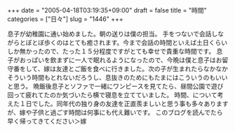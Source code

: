 +++
date = "2005-04-18T03:19:35+09:00"
draft = false
title = "時間"
categories = ["日々"]
slug = "1446"
+++

息子が幼稚園に通い始めました。朝の送りは僕の担当。
手をつないで会話しながらとぼとぼ歩くのはとても癒されます。今まで会話の時間といえば土日くらいしか無かったので、たった１５分程度ですがとても幸せで貴重な時間です。
息子がおっぱいを飲まずに一人で眠れるようになったので、今晩は僕と息子はお留守番をして、嫁は友達とご飯を食べに行きました。次の子が生まれたらなかなかそういう時間もとれないだろうし、息抜きのためにもたまにはこういうのもいいと思う。
晩飯後息子とソファで一緒にワンピースを見てたら、昼間公園で遊び回って疲れてたのか気づいたら横で寝息を立てていました。
時間、について考えた１日でした。同年代の独り身の友達を正直羨ましいと思う事も多々ありますが、嫁や子供と過ごす時間は何事にも代え難いです。
このブログを読んでたら早く帰ってきてください＞嫁
